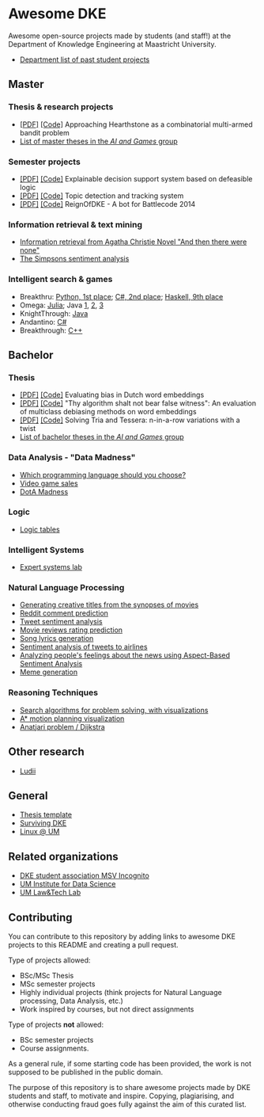 # Awesome DKE

Awesome open-source projects made by students (and staff!) at the Department of Knowledge Engineering at Maastricht University. 

- [Department list of past student projects](https://project.dke.maastrichtuniversity.nl/studentprojects/)

## Master

### Thesis & research projects

- [[PDF]](https://raw.githubusercontent.com/antonvalkenberg/ThesisCodeHSCMAB/master/Approaching_Hearthstone_as_a_Combinatorial_Multi_Armed_Bandit_Problem.pdf) 
  [[Code]](https://github.com/antonvalkenberg/ThesisCodeHSCMAB) 
  Approaching Hearthstone as a combinatorial multi-armed bandit problem
- [List of master theses in the _AI and Games_ group](https://project.dke.maastrichtuniversity.nl/games/listMsc.htm)

### Semester projects

- [[PDF]](https://github.com/explainable-reasoning/explainable-reasoning.github.io/raw/main/report.pdf)
  [[Code]](https://github.com/explainable-reasoning)
  Explainable decision support system based on defeasible logic
- [[PDF]](https://project.dke.maastrichtuniversity.nl/studentprojects/wp-content/uploads/2016/07/Final-Report-Topic-Detection-and-Tracking-System-Group-5.pdf) 
  [[Code]](https://github.com/Runner-Runner/dke-topictracking)
  Topic detection and tracking system 
- [[PDF]](https://github.com/fabian-braun/reignOfDke/blob/master/project_report.pdf) 
  [[Code]](https://github.com/fabian-braun/reignOfDke)
  ReignOfDKE - A bot for Battlecode 2014 

### Information retrieval & text mining

- [Information retrieval from Agatha Christie Novel "And then there were none"](https://github.com/omendram/text-mining)
- [The Simpsons sentiment analysis](https://github.com/CamielK/simpsons-text-mining)

### Intelligent search & games

- Breakthru: 
  [Python, 1st place](https://github.com/zkeal/BBoardGame); 
  [C#, 2nd place](https://github.com/DavidSchimmel/BreakThruAI); 
  [Haskell, 9th place](https://github.com/davidpomerenke/breakthru)
- Omega: 
  [Julia](https://github.com/HansBambel/Omega); 
  Java 
  [1](https://github.com/Brechard/Omega), 
  [2](https://github.com/CamielK/ISG_Omega_Game_AI), 
  [3](https://github.com/gpatsiaouras/Omega)
- KnightThrough: [Java](https://github.com/fabian-braun/KnightThroughBot)
- Andantino: [C#](https://github.com/IsmailAlaouiAbdellaoui/Andantino-Search)
- Breakthrough: [C++](https://github.com/DennisSoemers/SerPrunesALot)

## Bachelor

### Thesis

- [[PDF]](https://github.com/Noixas/Official-Evaluating-Bias-In-Dutch) 
  [[Code]](https://github.com/Noixas/Official-Evaluating-Bias-In-Dutch)
  Evaluating bias in Dutch word embeddings 
- [[PDF]](https://arxiv.org/abs/2010.16228) 
  [[Code]](https://github.com/thaleaschlender/An-Evaluation-of-Multiclass-Debiasing-Methods-on-Word-Embeddings)
  "Thy algorithm shalt not bear false witness": An evaluation of multiclass debiasing methods on word embeddings
- [[PDF]](https://github.com/snofi/BoardGame/blob/master/Final%20Thesis%20Lillian%20-%20Solving%20Tria%20and%20Tessera.pdf) 
  [[Code]](https://github.com/Parthhhhh/pentor1s) Solving Tria and Tessera: n-in-a-row variations with a twist 
- [List of bachelor theses in the _AI and Games_ group](https://project.dke.maastrichtuniversity.nl/games/listBsc.htm)

### Data Analysis - "Data Madness"

- [Which programming language should you choose?](https://github.com/ryared/DataMadness)
- [Video game sales](https://github.com/Noixas/DataMadness-2020-Video-Games-Sales-2019)
- [DotA Madness](https://github.com/antonwnk/DotA-Madness-DKE-DA-Assignment)

### Logic

- [Logic tables](https://github.com/msvincognito/logic-tables.jl)

### Intelligent Systems

- [Expert systems lab](https://github.com/kodymoodley/expertsystemslab)

### Natural Language Processing

- [Generating creative titles from the synopses of movies](https://github.com/AlbertNegura/CATS)
- [Reddit comment prediction](https://github.com/Abeldewit/RCP)
- [Tweet sentiment analysis](https://github.com/thebot002/Tweet-Sentiment-Analysis)
- [Movie reviews rating prediction](https://github.com/pietro99/nlp_project)
- [Song lyrics generation](https://github.com/ericrisbakk/mu-nlp-generate)
- [Sentiment analysis of tweets to airlines](https://github.com/rhysits/SentimentAnalysis)
- [Analyzing people's feelings about the news using Aspect-Based Sentiment Analysis](https://gitlab.com/p-skaisgiris/ina)
- [Meme generation](https://github.com/WalterSimoncini/memegen)

### Reasoning Techniques

- [Search algorithms for problem solving, with visualizations](https://github.com/davidpomerenke/elm-problem-solving)
- [A* motion planning visualization](https://github.com/AlbertNegura/PathfinderVisualizer)
- [Anatjari problem / Dijkstra](https://github.com/Seeeeeyo/Djikstra)


## Other research
- [Ludii](https://ludii.games/)

## General

- [Thesis template](https://github.com/msvincognito/maastricht-university-thesis-template)
- [Surviving DKE](https://github.com/msvincognito/survivingdke)
- [Linux @ UM](https://github.com/msvincognito/um-linux)

## Related organizations

- [DKE student association MSV Incognito](https://github.com/msvincognito)
- [UM Institute for Data Science](https://github.com/MaastrichtU-IDS)
- [UM Law&Tech Lab](https://github.com/maastrichtlawtech)

## Contributing

You can contribute to this repository by adding links to awesome DKE projects to this README and creating a pull request.

Type of projects allowed:
- BSc/MSc Thesis
- MSc semester projects
- Highly individual projects (think projects for Natural Language processing, Data Analysis, etc.)
- Work inspired by courses, but not direct assignments

Type of projects **not** allowed:
- BSc semester projects
- Course assignments.

As a general rule, if some starting code has been provided, the work is not supposed to be published in the public domain. 

The purpose of this repository is to share awesome projects made by DKE students and staff, to motivate and inspire. Copying, plagiarising, and otherwise conducting fraud goes fully against the aim of this curated list. 

